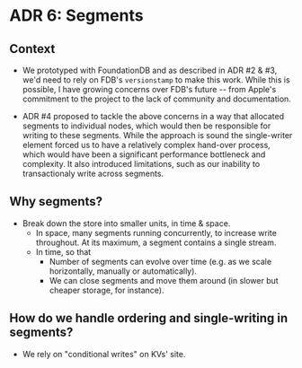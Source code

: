 # ADR 6: Segments

## Context

- We prototyped with FoundationDB and as described in ADR #2 & #3, we'd need to rely on FDB's `versionstamp`
  to make this work. While this is possible, I have growing concerns over FDB's future -- from Apple's commitment
  to the project to the lack of community and documentation.

- ADR #4 proposed to tackle the above concerns in a way that allocated segments to individual nodes, which would
  then be responsible for writing to these segments. While the approach is sound the single-writer element forced 
  us to have a relatively complex hand-over process, which would have been a significant performance bottleneck 
  and complexity. It also introduced limitations, such as our inability to transactionaly write across segments.

## Why segments?

- Break down the store into smaller units, in time & space.
    - In space, many segments running concurrently, to increase write throughout. At its maximum, a segment contains a single stream.
    - In time, so that
        - Number of segments can evolve over time (e.g. as we scale horizontally, manually or automatically).
        - We can close segments and move them around (in slower but cheaper storage, for instance).

## How do we handle ordering and single-writing in segments?

- We rely on "conditional writes" on KVs' site.
